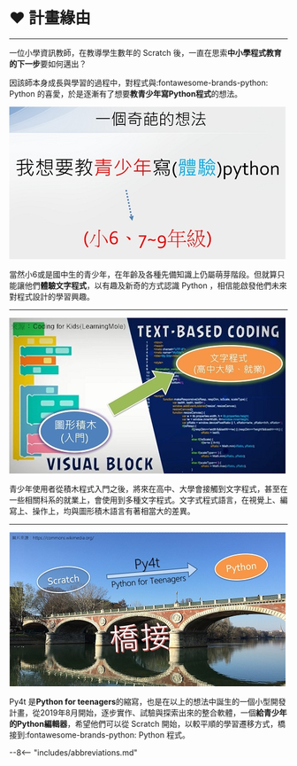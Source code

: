 #  ❤️ 計畫緣由

------------

一位小學資訊教師，在教導學生數年的 Scratch 後，一直在思索**中小學程式教育的下一步**要如何邁出？

因該師本身成長與學習的過程中，對程式與:fontawesome-brands-python: Python 的喜愛，於是逐漸有了想要**教青少年寫Python程式**的想法。



![奇葩的想法](strange_idea.jpg)

當然小6或是國中生的青少年，在年齡及各種先備知識上仍屬萌芽階段。但就算只能讓他們**體驗文字程式**，以有趣及新奇的方式認識 Python ，相信能啟發他們未來對程式設計的學習興趣。

------------



![圖形到文字](visual2text.jpg)

青少年使用者從積木程式入門之後，將來在高中、大學會接觸到文字程式，甚至在一些相關科系的就業上，會使用到多種文字程式。文字式程式語言，在視覺上、編寫上、操作上，均與圖形積木語言有著相當大的差異。

------------



![橋接](scratch2python.jpg)

Py4t 是**Python for teenagers**的縮寫，也是在以上的想法中誕生的一個小型開發計畫，從2019年8月開始，逐步實作、試驗與探索出來的整合軟體，一個**給青少年的Python編輯器**，希望他們可以從 Scratch 開始，以較平順的學習遷移方式，橋接到:fontawesome-brands-python: Python 程式。

--8<-- "includes/abbreviations.md"